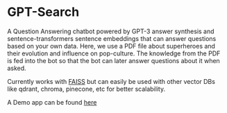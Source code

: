 # GPT-Search
A Question Answering chatbot powered by GPT-3 answer synthesis and sentence-transformers sentence embeddings that can answer questions based on your own data. Here, we use a PDF file about superheroes and their evolution and influence on pop-culture. The knowledge from the PDF is fed into the bot so that the bot can later answer questions about it when asked.

Currently works with [FAISS](https://github.com/facebookresearch/faiss) but can easily be used with other vector DBs like qdrant, chroma, pinecone, etc for better scalability.

A Demo app can be found [here](https://huggingface.co/spaces/adirtha1903/CapedConversations/blob/main/app.py)

